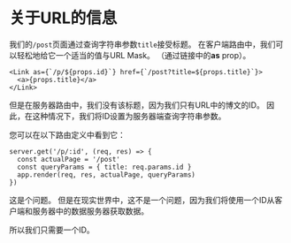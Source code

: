# 关于URL的信息

我们的`/post`页面通过查询字符串参数`title`接受标题。 在客户端路由中，我们可以轻松地给它一个适当的值与URL Mask。
（通过链接中的**as** prop）。

```
<Link as={`/p/${props.id}`} href={`/post?title=${props.title}`}>
  <a>{props.title}</a>
</Link>
```

但是在服务器路由中，我们没有该标题，因为我们只有URL中的博文的ID。 因此，在这种情况下，我们将ID设置为服务器端查询字符串参数。

您可以在以下路由定义中看到它：

```
server.get('/p/:id', (req, res) => {
  const actualPage = '/post'
  const queryParams = { title: req.params.id } 
  app.render(req, res, actualPage, queryParams)
})
```

这是个问题。 但是在现实世界中，这不是一个问题，因为我们将使用一个ID从客户端和服务器中的数据服务器获取数据。

所以我们只需要一个ID。